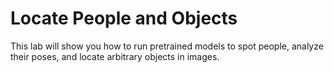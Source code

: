 # Locate People and Objects

This lab will show you how to run pretrained models to spot people, analyze 
their poses, and locate arbitrary objects in images.

